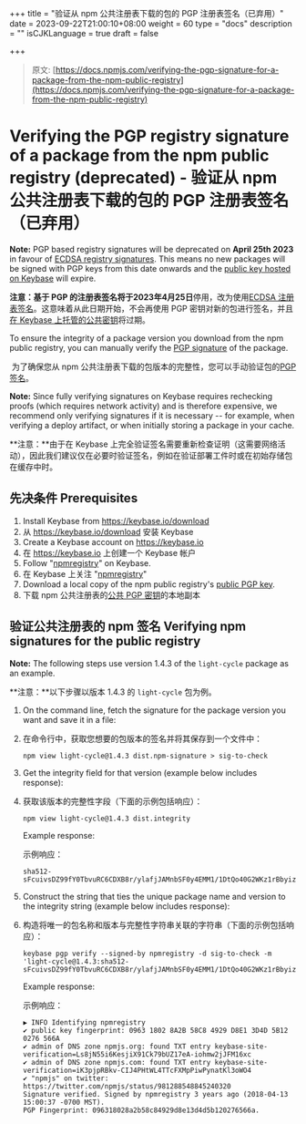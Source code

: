 +++
title = "验证从 npm 公共注册表下载的包的 PGP 注册表签名（已弃用）"
date = 2023-09-22T21:00:10+08:00
weight = 60
type = "docs"
description = ""
isCJKLanguage = true
draft = false

+++

> 原文: [https://docs.npmjs.com/verifying-the-pgp-signature-for-a-package-from-the-npm-public-registry](https://docs.npmjs.com/verifying-the-pgp-signature-for-a-package-from-the-npm-public-registry)

# Verifying the PGP registry signature of a package from the npm public registry (deprecated) - 验证从 npm 公共注册表下载的包的 PGP 注册表签名（已弃用）

**Note:** PGP based registry signatures will be deprecated on **April 25th 2023** in favour of [ECDSA registry signatures](https://docs.npmjs.com/about-registry-signatures). This means no new packages will be signed with PGP keys from this date onwards and the [public key hosted on Keybase](https://keybase.io/npmregistry) will expire.

**注意：**基于 PGP 的注册表签名将于**2023年4月25日**停用，改为使用[ECDSA 注册表签名](https://docs.npmjs.com/about-registry-signatures)。这意味着从此日期开始，不会再使用 PGP 密钥对新的包进行签名，并且[在 Keybase 上托管的公共密钥](https://keybase.io/npmregistry)将过期。

To ensure the integrity of a package version you download from the npm public registry, you can manually verify the [PGP signature](about-pgp-signatures-for-packages-in-the-public-registry) of the package.

​	为了确保您从 npm 公共注册表下载的包版本的完整性，您可以手动验证包的[PGP 签名](about-pgp-signatures-for-packages-in-the-public-registry)。

**Note:** Since fully verifying signatures on Keybase requires rechecking proofs (which requires network activity) and is therefore expensive, we recommend only verifying signatures if it is necessary -- for example, when verifying a deploy artifact, or when initially storing a package in your cache.

**注意：**由于在 Keybase 上完全验证签名需要重新检查证明（这需要网络活动），因此我们建议仅在必要时验证签名，例如在验证部署工件时或在初始存储包在缓存中时。

## 先决条件 Prerequisites

1. Install Keybase from https://keybase.io/download
2. 从 https://keybase.io/download 安装 Keybase
3. Create a Keybase account on https://keybase.io
4. 在 https://keybase.io 上创建一个 Keybase 帐户
5. Follow "[npmregistry](https://keybase.io/npmregistry)" on Keybase.
6. 在 Keybase 上关注 "[npmregistry](https://keybase.io/npmregistry)"
7. Download a local copy of the npm public registry's [public PGP key](https://keybase.io/npmregistry/pgp_keys.asc).
8. 下载 npm 公共注册表的[公共 PGP 密钥](https://keybase.io/npmregistry/pgp_keys.asc)的本地副本

## 验证公共注册表的 npm 签名 Verifying npm signatures for the public registry

**Note:** The following steps use version 1.4.3 of the `light-cycle` package as an example.

**注意：**以下步骤以版本 1.4.3 的  `light-cycle`  包为例。

1. On the command line, fetch the signature for the package version you want and save it in a file:

2. 在命令行中，获取您想要的包版本的签名并将其保存到一个文件中：

   ```
   npm view light-cycle@1.4.3 dist.npm-signature > sig-to-check
   ```

3. Get the integrity field for that version (example below includes response):

4. 获取该版本的完整性字段（下面的示例包括响应）：

   ```
   npm view light-cycle@1.4.3 dist.integrity
   ```

   Example response:

   示例响应：

   ```
   sha512-sFcuivsDZ99fY0TbvuRC6CDXB8r/ylafjJAMnbSF0y4EMM1/1DtQo40G2WKz1rBbyiz4SLAc3Wa6yZyC4XSGOQ==
   ```

5. Construct the string that ties the unique package name and version to the integrity string (example below includes response):

6. 构造将唯一的包名称和版本与完整性字符串关联的字符串（下面的示例包括响应）：

   ```
   keybase pgp verify --signed-by npmregistry -d sig-to-check -m 'light-cycle@1.4.3:sha512-sFcuivsDZ99fY0TbvuRC6CDXB8r/ylafjJAMnbSF0y4EMM1/1DtQo40G2WKz1rBbyiz4SLAc3Wa6yZyC4XSGOQ=='
   ```

   Example response:

   示例响应：

   ```
   ▶ INFO Identifying npmregistry
   ✔ public key fingerprint: 0963 1802 8A2B 58C8 4929 D8E1 3D4D 5B12 0276 566A
   ✔ admin of DNS zone npmjs.org: found TXT entry keybase-site-verification=Ls8jN55i6KesjiX91Ck79bUZ17eA-iohmw2jJFM16xc
   ✔ admin of DNS zone npmjs.com: found TXT entry keybase-site-verification=iK3pjpRBkv-CIJ4PHtWL4TTcFXMpPiwPynatKl3oWO4
   ✔ "npmjs" on twitter: https://twitter.com/npmjs/status/981288548845240320
   Signature verified. Signed by npmregistry 3 years ago (2018-04-13 15:00:37 -0700 MST).
   PGP Fingerprint: 096318028a2b58c84929d8e13d4d5b120276566a.
   ```
